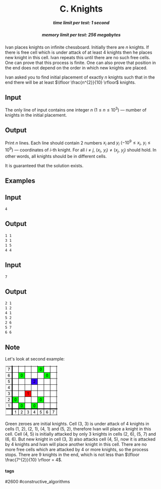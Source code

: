 <h1 style='text-align: center;'> C. Knights</h1>

<h5 style='text-align: center;'>time limit per test: 1 second</h5>
<h5 style='text-align: center;'>memory limit per test: 256 megabytes</h5>

Ivan places knights on infinite chessboard. Initially there are $n$ knights. If there is free cell which is under attack of at least $4$ knights then he places new knight in this cell. Ivan repeats this until there are no such free cells. One can prove that this process is finite. One can also prove that position in the end does not depend on the order in which new knights are placed.

Ivan asked you to find initial placement of exactly $n$ knights such that in the end there will be at least $\lfloor \frac{n^{2}}{10} \rfloor$ knights.

## Input

The only line of input contains one integer $n$ ($1 \le n \le 10^{3}$) — number of knights in the initial placement.

## Output

Print $n$ lines. Each line should contain $2$ numbers $x_{i}$ and $y_{i}$ ($-10^{9} \le x_{i}, \,\, y_{i} \le 10^{9}$) — coordinates of $i$-th knight. For all $i \ne j$, $(x_{i}, \,\, y_{i}) \ne (x_{j}, \,\, y_{j})$ should hold. In other words, all knights should be in different cells.

It is guaranteed that the solution exists.

## Examples

## Input


```
4  

```
## Output


```
1 1  
3 1  
1 5  
4 4  

```
## Input


```
7  

```
## Output


```
2 1  
1 2  
4 1  
5 2  
2 6  
5 7  
6 6  

```
## Note

Let's look at second example:

![](images/d3e89995f4f0c093ee068cbf292b220cf3ee9b26.png)

Green zeroes are initial knights. Cell $(3, \,\, 3)$ is under attack of $4$ knights in cells $(1, \,\, 2)$, $(2, \,\, 1)$, $(4, \,\, 1)$ and $(5, \,\, 2)$, therefore Ivan will place a knight in this cell. Cell $(4, \,\, 5)$ is initially attacked by only $3$ knights in cells $(2, \,\, 6)$, $(5, \,\, 7)$ and $(6, \,\, 6)$. But new knight in cell $(3, \,\, 3)$ also attacks cell $(4, \,\, 5)$, now it is attacked by $4$ knights and Ivan will place another knight in this cell. There are no more free cells which are attacked by $4$ or more knights, so the process stops. There are $9$ knights in the end, which is not less than $\lfloor \frac{7^{2}}{10} \rfloor = 4$.



#### tags 

#2600 #constructive_algorithms 